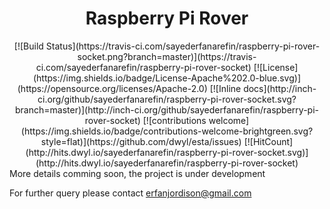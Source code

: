 <h1 align=center> Raspberry Pi Rover </h1>


<div align=center>
[![Build Status](https://travis-ci.com/sayederfanarefin/raspberry-pi-rover-socket.png?branch=master)](https://travis-ci.com/sayederfanarefin/raspberry-pi-rover-socket) [![License](https://img.shields.io/badge/License-Apache%202.0-blue.svg)](https://opensource.org/licenses/Apache-2.0) [![Inline docs](http://inch-ci.org/github/sayederfanarefin/raspberry-pi-rover-socket.svg?branch=master)](http://inch-ci.org/github/sayederfanarefin/raspberry-pi-rover-socket) [![contributions welcome](https://img.shields.io/badge/contributions-welcome-brightgreen.svg?style=flat)](https://github.com/dwyl/esta/issues) [![HitCount](http://hits.dwyl.io/sayederfanarefin/raspberry-pi-rover-socket.svg)](http://hits.dwyl.io/sayederfanarefin/raspberry-pi-rover-socket)

</div>
More details comming soon, the project is under development


For further query please contact erfanjordison@gmail.com
